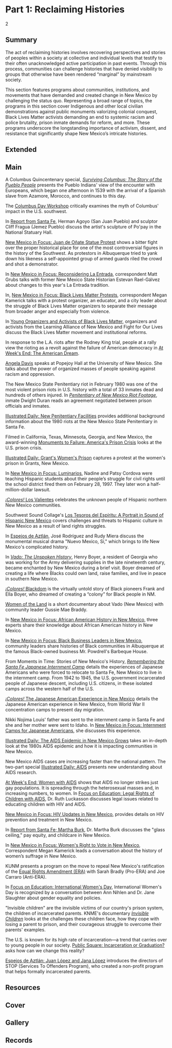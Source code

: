 # Part 1: Reclaiming Histories

2

## Summary

The act of reclaiming histories involves recovering perspectives and stories of peoples within a society at collective and individual levels that testify to their often unacknowledged active participation in past events. Through this process, communities can challenge histories that have denied visibility to groups that otherwise have been rendered “marginal” by mainstream society.

This section features programs about communities, institutions, and movements that have demanded and created change in New Mexico by challenging the status quo. Representing a broad range of topics, the programs in this section cover Indigenous and other local civilian demonstrations against public monuments valorizing colonial conquest, Black Lives Matter activists demanding an end to systemic racism and police brutality, prison inmate demands for reform, and more. These programs underscore the longstanding importance of activism, dissent, and resistance that significantly shape New Mexico’s intricate histories.

## Extended

## Main

A Columbus Quincentenary special, [*Surviving Columbus: The Story of the Pueblo People*](/catalog/cpb-aacip-526-jh3cz33930) presents the Pueblo Indians' view of the encounter with Europeans, which began one afternoon in 1539 with the arrival of a Spanish slave from Azamore, Morocco, and continues to this day. 

The [Columbus Day Workshop](/catalog/cpb-aacip-207-289gj0px) critically examines the myth of Columbus' impact in the U.S. southwest.

In [Report from Santa Fe](/catalog/cpb-aacip-c88897eda6f), Herman Agoyo (San Juan Pueblo) and sculptor Cliff Fragua (Jemez Pueblo) discuss the artist's sculpture of Po'pay in the National Statuary Hall.

[New Mexico in Focus: Juan de Oñate Statue Protest](/catalog/cpb-aacip-686d1be50d9) shows a bitter fight over the proper historical place for one of the most controversial figures in the history of the Southwest. As protestors in Albuquerque tried to yank down his likeness a self-appointed group of armed guards riled the crowd and shot a demonstrator.

In [New Mexico in Focus: Reconsidering La Entrada](/catalog/cpb-aacip-5dcda8ee12e?start=941.12&end=2049.09), correspondent Matt Grubs talks with former New Mexico State Historian Estevan Rael-Gálvez about changes to this year's La Entrada tradition.

In, [New Mexico in Focus: Black Lives Matter Protests](/catalog/cpb-aacip-b29f3a40580), correspondent Megan Kamerick talks with a protest organizer, an educator, and a city leader about the struggle of Black Lives Matter organizers to separate their message from broader anger and especially from violence.

In [Young Organizers and Activists of Black Lives Matter](/catalog/cpb-aacip-61ba49b423a?start=1928.97&end=2773.36), organizers and activists from the Learning Alliance of New Mexico and Fight for Our Lives discuss the Black Lives Matter movement and institutional reforms.

In response to the L.A. riots after the Rodney King trial, people at a rally view the rioting as a revolt against the failure of American democracy in [At Week's End: The American Dream](/catalog/cpb-aacip-191-418kpwwx).

[Angela Davis](/catalog/cpb-aacip-207-08v9s5dd) speaks at Popejoy Hall at the University of New Mexico. She talks about the power of organized masses of people speaking against racism and oppression.

The New Mexico State Penitentiary riot in February 1980 was one of the most violent prison riots in U.S. history with a total of 33 inmates dead and hundreds of others injured. In [*Penitentiary of New Mexico Riot Footage*](/catalog/cpb-aacip-862224a4288), inmate Dwight Duran reads an agreement negotiated between prison officials and inmates. 

[Illustrated Daily: New Penitentiary Facilities](/catalog/cpb-aacip-191-687h4bt1?start=150.83&end=317.48) provides additional background information about the 1980 riots at the New Mexico State Penitentiary in Santa Fe.

Filmed in California, Texas, Minnesota, Georgia, and New Mexico, the award-winning [Monuments to Failure: America's Prison Crisis](/catalog/cpb-aacip-191-66j0zwpr) looks at the U.S. prison crisis. 

[Illustrated Daily: Grant's Women's Prison](/catalog/cpb-aacip-191-20fttgv7) captures a protest at the women's prison in Grants, New Mexico. 

In [New Mexico in Focus: Luminarios](/catalog/cpb-aacip-23602f4a023), Nadine and Patsy Cordova were teaching Hispanic students about their people’s struggle for civil rights until the school district fired them on February 28, 1997. They later won a half-million-dollar lawsuit.

[*¡Colores!* Los Valientes](/catalog/cpb-aacip-191-84zgn1z2) celebrates the unknown people of Hispanic northern New Mexico communities. 

Southwest Sound Collage's [Los Tesoros del Espíritu: A Portrait in Sound of Hispanic New Mexico](/catalog/cpb-aacip-207-61rfjd1n) covers challenges and threats to Hispanic culture in New Mexico as a result of land rights struggles.

In [Espejos de Aztlán](/catalog/cpb-aacip-c198c660e62?start=57.6&end=1922.82), José Rodríguez and Rudy Miera discuss the monumental musical drama "Nuevo Mexico, Sí," which brings to life New Mexico's complicated history.

In [*Vado: The Unspoken History*](/catalog/cpb-aacip-79e43ae2f15), Henry Boyer, a resident of Georgia who was working for the Army delivering supplies in the late nineteenth century, became enchanted by New Mexico during a brief visit. Boyer dreamed of creating a life where Blacks could own land, raise families, and live in peace in southern New Mexico.

[*¡Colores!* Blackdom](/catalog/cpb-aacip-191-182jm7sh?start=103.36&end=1719.47) is the virtually untold story of Black pioneers Frank and Ella Boyer, who dreamed of creating a “colony” for Black people in NM.

[Women of the Land](/catalog/cpb-aacip-4e9db3deaf4?start=845.39&end=1124.63) is a short documentary about Vado (New Mexico) with community leader Gussie Mae Braddy.

In [New Mexico in Focus: African American History in New Mexico](/catalog/cpb-aacip-920d538fc74?start=740.52&end=1675.8), three experts share their knowledge about African American history in New Mexico.

In [New Mexico in Focus: Black Business Leaders in New Mexico](/catalog/cpb-aacip-191-805x6k96?start=1272.49&end=2593.8), community leaders share histories of Black communities in Albuquerque at the famous Black-owned business Mr. Powdrell's Barbeque House.

From Moments in Time: Stories of New Mexico's History, [*Remembering the Santa Fe Japanese Internment Camp*](/catalog/cpb-aacip-7d62f718638) details the experiences of Japanese Americans who were forced to relocate to Santa Fe, New Mexico to live in the internment camp. From 1942 to 1945, the U.S. government incarcerated people of Japanese descent, including U.S. citizens, in these isolated camps across the western half of the U.S. 

[*¡Colores!* The Japanese American Experience in New Mexico](/catalog/cpb-aacip-191-87pnw5pp?start=121.51&end=1266.64) details the Japanese American experience in New Mexico, from World War II concentration camps to present day migration.

Nikki Nojima Louis' father was sent to the internment camp in Santa Fe and she and her mother were sent to Idaho. In [New Mexico in Focus: Internment Camps for Japanese Americans](/catalog/cpb-aacip-22369c20fee?start=618.63&end=1540.38), she discusses this experience.

[Illustrated Daily: The AIDS Epidemic in New Mexico Grows](/catalog/cpb-aacip-191-515mkrvv) takes an in-depth look at the 1980s AIDS epidemic and how it is impacting communities in New Mexico. 

New Mexico AIDS cases are increasing faster than the national pattern. The two-part special [Illustrated Daily: AIDS](/catalog/cpb-aacip-006d5989b8a) presents new understanding about AIDS research.

[At Week's End: Women with AIDS](/catalog/cpb-aacip-191-53wstws8) shows that AIDS no longer strikes just gay populations. It is spreading through the heterosexual masses and, in increasing numbers, to women.
In [Focus on Education: Legal Rights of Children with AIDS](/catalog/cpb-aacip-207-50gthzkp), Dr. Ruth Luckasson discusses legal issues related to educating children with HIV and AIDS.

[New Mexico in Focus: HIV Updates in New Mexico](/catalog/cpb-aacip-9c92065cf28?start=2071.79&end=2937.61), provides details on HIV prevention and treatment in New Mexico.

In [Report from Santa Fe; Martha Burk](/catalog/cpb-aacip-558f425b766), Dr. Martha Burk discusses the "glass ceiling," pay equity, and childcare in New Mexico.

In [New Mexico in Focus: Women's Right to Vote in New Mexico](/catalog/cpb-aacip-a50ba289541?start=774.27&end=1273.8), Correspondent Megan Kamerick leads a conversation about the history of women’s suffrage in New Mexico.

KUNM presents a program on the move to repeal New Mexico's ratification of the [Equal Rights Amendment (ERA)](/catalog/cpb-aacip-207-03qv9snj) with Sarah Bradly (Pro-ERA) and Joe Carraro (Anti-ERA).

In [Focus on Education: International Women's Day](/catalog/cpb-aacip-207-859cnxj6), International Women's Day is recognized by a conversation between Ann Nihlen and Dr. Jane Slaughter about gender equality and policies.

"Invisible children" are the invisible victims of our country's prison system, the children of incarcerated parents. KNME's documentary [*Invisible Children*](/catalog/cpb-aacip-191-3976hjmf) looks at the challenges these children face, how they cope with losing a parent to prison, and their courageous struggle to overcome their parents' examples.

The U.S. is known for its high rate of incarceration—a trend that carries over to young people in our society. [Public Square: Incarceration or Graduation?](/catalog/cpb-aacip-84edb076880) asks how can we change this reality?

[Espejos de Aztlán: Juan López and Jana López](/catalog/cpb-aacip-c23d21680b5) introduces the directors of STOP (Services To Offenders Program), who created a non-profit program that helps formally incarcerated parents.

## Resources

## Cover

## Gallery

## Records
